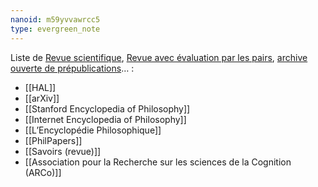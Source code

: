 ```yaml
---
nanoid: m59yvvawrcc5
type: evergreen_note
---
```


Liste de [Revue scientifique](https://fr.wikipedia.org/wiki/Revue_scientifique), [Revue avec évaluation par les pairs](https://fr.wikipedia.org/wiki/%C3%89valuation_par_les_pairs), [archive ouverte de  prépublications](https://fr.wikipedia.org/wiki/Pr%C3%A9publication_(%C3%A9dition_scientifique))… :

- [[HAL]]
- [[arXiv]]
- [[Stanford Encyclopedia of Philosophy]]
- [[Internet Encyclopedia of Philosophy]]
- [[L’Encyclopédie Philosophique]]
- [[PhilPapers]]
- [[Savoirs (revue)]]
- [[Association pour la Recherche sur les sciences de la Cognition (ARCo)]]
